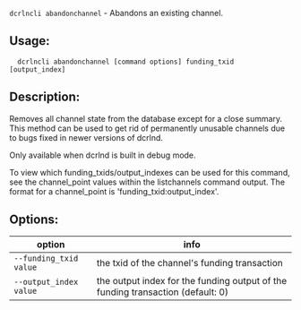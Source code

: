 `dcrlncli abandonchannel` - Abandons an existing channel.

## Usage:
```
  dcrlncli abandonchannel [command options] funding_txid [output_index]
```
## Description:

Removes all channel state from the database except for a close
summary. This method can be used to get rid of permanently unusable
channels due to bugs fixed in newer versions of dcrlnd.

Only available when dcrlnd is built in debug mode.

To view which funding_txids/output_indexes can be used for this command,
see the channel_point values within the listchannels command output.
The format for a channel_point is 'funding_txid:output_index'.

## Options:
|option|info|
|--|--|
|`--funding_txid value`|the txid of the channel's funding transaction|
|`--output_index value`|the output index for the funding output of the funding transaction (default: 0)|
   
